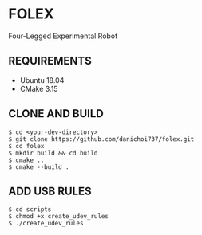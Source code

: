 # FOLEX
Four-Legged Experimental Robot

## REQUIREMENTS
* Ubuntu 18.04
* CMake 3.15

## CLONE AND BUILD
```
$ cd <your-dev-directory>
$ git clone https://github.com/danichoi737/folex.git
$ cd folex
$ mkdir build && cd build
$ cmake ..
$ cmake --build .
```

## ADD USB RULES
```
$ cd scripts
$ chmod +x create_udev_rules
$ ./create_udev_rules
```
